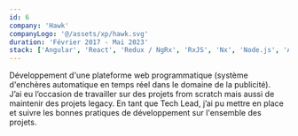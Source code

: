 ```yaml
---
id: 6
company: 'Hawk'
companyLogo: '@/assets/xp/hawk.svg'
duration: 'Février 2017 - Mai 2023'
stack: ['Angular', 'React', 'Redux / NgRx', 'RxJS', 'Nx', 'Node.js', 'AWS']
---
```


Développement d'une plateforme web programmatique (système d'enchères automatique en temps réel dans le domaine de la publicité).\
J’ai eu l’occasion de travailler sur des projets from scratch mais aussi de maintenir des projets legacy. En tant que Tech Lead, j’ai pu mettre en place et suivre les bonnes pratiques de développement sur l'ensemble des projets.